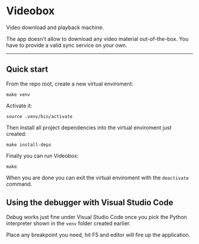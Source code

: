 # Videobox

Video download and playback machine.

The app doesn't allow to download any video material out-of-the-box. You have to provide a valid sync service on your own.

* * *

## Quick start

From the repo root, create a new virtual enviroment: 

`make venv`

Activate it:

`source .venv/bin/activate`

Then install all project dependencies into the virtual enviroment just created:

`make install-deps`

Finally you can run Videobox:

`make`

When you are done you can exit the virtual enviroment with the `deactivate` command.

## Using the debugger with Visual Studio Code

Debug works just fine under Visual Studio Code once you pick the Python interpreter shown in the `venv` folder created earlier. 

Place any breakpoint you need, hit F5 and editor will fire up the application.
